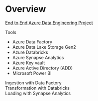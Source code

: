 # Overview

[End to End Azure Data Engineering Project](https://www.youtube.com/watch?app=desktop&feature=shared&v=mECDWTYiKp4)  

Tools
- Azure Data Factory
- Azure Data Lake Storage Gen2
- Azure Databricks
- Azure Synapse Analytics
- Azure Key vault
- Azure Active Directory (ADD)
- Microsoft Power BI

Ingestion with Data Factory  
Transformation with Databricks  
Loading with Synapse Analytics  
